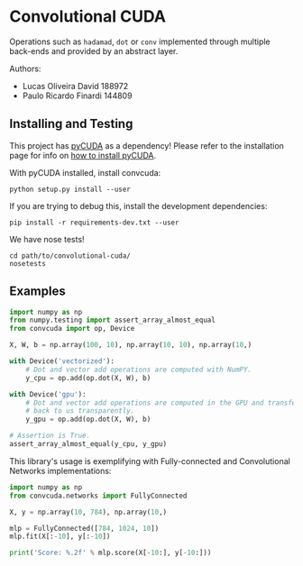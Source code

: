 # Convolutional CUDA

Operations such as `hadamad`, `dot` or `conv` implemented through
multiple back-ends and provided by an abstract layer.

Authors:

* Lucas Oliveira David 188972
* Paulo Ricardo Finardi 144809

## Installing and Testing

This project has [pyCUDA](https://documen.tician.de/pycuda/index.html)
as a dependency! Please refer to the installation page for info on
[how to install pyCUDA](https://wiki.tiker.net/PyCuda/Installation/Linux).

With pyCUDA installed, install convcuda:
```shell
python setup.py install --user
```

If you are trying to debug this, install the development dependencies:
```shell
pip install -r requirements-dev.txt --user
```

We have nose tests!
```shell
cd path/to/convolutional-cuda/
nosetests
```


## Examples

```python
import numpy as np
from numpy.testing import assert_array_almost_equal
from convcuda import op, Device

X, W, b = np.array(100, 10), np.array(10, 10), np.array(10,)

with Device('vectorized'):
    # Dot and vector add operations are computed with NumPY.
    y_cpu = op.add(op.dot(X, W), b)

with Device('gpu'):
    # Dot and vector add operations are computed in the GPU and transfered
    # back to us transparently.
    y_gpu = op.add(op.dot(X, W), b)

# Assertion is True.
assert_array_almost_equal(y_cpu, y_gpu)
```

This library's usage is exemplifying with Fully-connected and
Convolutional Networks implementations:

```python
import numpy as np
from convcuda.networks import FullyConnected

X, y = np.array(10, 784), np.array(10,)

mlp = FullyConnected([784, 1024, 10])
mlp.fit(X[:-10], y[:-10])

print('Score: %.2f' % mlp.score(X[-10:], y[-10:]))
```
